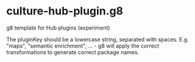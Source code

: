 culture-hub-plugin.g8
=====================

g8 template for Hub plugins (experiment)

The pluginKey should be a lowercase string, separated with spaces. E.g. "maps", "semantic enrichment", ... - g8 will apply the correct transformations to generate correct package names.
